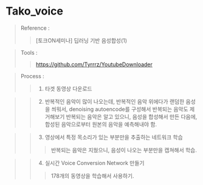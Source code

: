 # Tako_voice

>Reference : 
>>[토크ON세미나] 딥러닝 기반 음성합성(1)

>Tools :
>>https://github.com/Tyrrrz/YoutubeDownloader


>Process :
>>1. 타겟 동영상 다운로드

>>2. 반복적인 음악이 많이 나오는데, 반복적인 음악 위에다가 랜덤한 음성을 씌워서, denoising autoencode를 구성해서 반복되는 음악도 제거해보기
>>반복되는 음악은 알고 있으니, 음성을 합성해서 만든 다음에, 합성된 음악으로부터 원본의 음악을 예측해내야 함.

>>3. 영상에서 특정 목소리가 있는 부분만을 추출하는 네트워크 학습
>>>반복되는 음악은 지웠으니, 음성이 나오는 부분만을 캡쳐해서 학습.

>>4. 실시간 Voice Conversion Network 만들기 
>>>178개의 동영상을 학습해서 사용하기.

